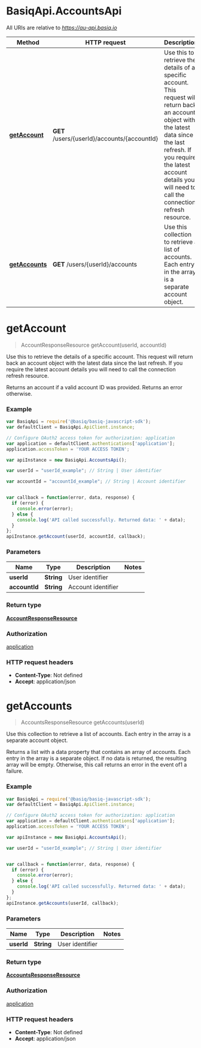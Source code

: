 # BasiqApi.AccountsApi

All URIs are relative to *https://au-api.basiq.io*

Method | HTTP request | Description
------------- | ------------- | -------------
[**getAccount**](AccountsApi.md#getAccount) | **GET** /users/{userId}/accounts/{accountId} | Use this to retrieve the details of a specific account. This request will return back an account object with the latest data since the last refresh. If you require the latest account details you will need to call the connection refresh resource.
[**getAccounts**](AccountsApi.md#getAccounts) | **GET** /users/{userId}/accounts | Use this collection to retrieve a list of accounts. Each entry in the array is a separate account object.


<a name="getAccount"></a>
# **getAccount**
> AccountResponseResource getAccount(userId, accountId)

Use this to retrieve the details of a specific account. This request will return back an account object with the latest data since the last refresh. If you require the latest account details you will need to call the connection refresh resource.

Returns an account if a valid account ID was provided. Returns an error otherwise.

### Example
```javascript
var BasiqApi = require('@basiq/basiq-javascript-sdk');
var defaultClient = BasiqApi.ApiClient.instance;

// Configure OAuth2 access token for authorization: application
var application = defaultClient.authentications['application'];
application.accessToken = 'YOUR ACCESS TOKEN';

var apiInstance = new BasiqApi.AccountsApi();

var userId = "userId_example"; // String | User identifier

var accountId = "accountId_example"; // String | Account identifier


var callback = function(error, data, response) {
  if (error) {
    console.error(error);
  } else {
    console.log('API called successfully. Returned data: ' + data);
  }
};
apiInstance.getAccount(userId, accountId, callback);
```

### Parameters

Name | Type | Description  | Notes
------------- | ------------- | ------------- | -------------
 **userId** | **String**| User identifier | 
 **accountId** | **String**| Account identifier | 

### Return type

[**AccountResponseResource**](AccountResponseResource.md)

### Authorization

[application](../README.md#application)

### HTTP request headers

 - **Content-Type**: Not defined
 - **Accept**: application/json

<a name="getAccounts"></a>
# **getAccounts**
> AccountsResponseResource getAccounts(userId)

Use this collection to retrieve a list of accounts. Each entry in the array is a separate account object.

Returns a list with a data property that contains an array of accounts. Each entry in the array is a separate object. If no data is returned, the resulting array will be empty. Otherwise, this call returns an error in the event of1 a failure.

### Example
```javascript
var BasiqApi = require('@basiq/basiq-javascript-sdk');
var defaultClient = BasiqApi.ApiClient.instance;

// Configure OAuth2 access token for authorization: application
var application = defaultClient.authentications['application'];
application.accessToken = 'YOUR ACCESS TOKEN';

var apiInstance = new BasiqApi.AccountsApi();

var userId = "userId_example"; // String | User identifier


var callback = function(error, data, response) {
  if (error) {
    console.error(error);
  } else {
    console.log('API called successfully. Returned data: ' + data);
  }
};
apiInstance.getAccounts(userId, callback);
```

### Parameters

Name | Type | Description  | Notes
------------- | ------------- | ------------- | -------------
 **userId** | **String**| User identifier | 

### Return type

[**AccountsResponseResource**](AccountsResponseResource.md)

### Authorization

[application](../README.md#application)

### HTTP request headers

 - **Content-Type**: Not defined
 - **Accept**: application/json

